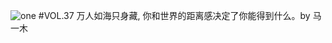 ![one](http://image.wufazhuce.com/Fs6Jvy9u17SMBPgpwW1qwNdbPCUv)
#VOL.37
万人如海只身藏, 你和世界的距离感决定了你能得到什么。by 马一木